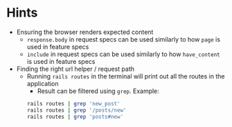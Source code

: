 # Hints

- Ensuring the browser renders expected content
  - `response.body` in request specs can be used similarly to how `page` is used in feature specs
  - `include` in request specs can be used similarly to how `have_content` is used in feature specs
- Finding the right url helper / request path
  - Running `rails routes` in the terminal will print out all the routes in the application
    - Result can be filtered using `grep`. Example:
    ```sh
    rails routes | grep 'new_post'
    rails routes | grep '/posts/new'
    rails routes | grep 'posts#new'
    ```
